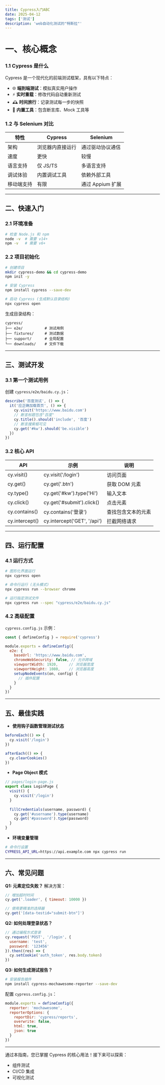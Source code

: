 ```yaml
---
title: Cypress入门ABC
date: 2025-04-12
tags: ['测试']
description: 'web自动化测试的"特斯拉"'
---
```

# 一、核心概念

### 1.1 Cypress 是什么

Cypress 是一个现代化的前端测试框架，具有以下特点：

- 🌐 **端到端测试**：模拟真实用户操作
- ⚡ **实时重载**：修改代码自动重新测试
- 🕰️ **时间旅行**：记录测试每一步的快照
- 🧩 **内置工具**：包含断言库、Mock 工具等

### 1.2 与 Selenium 对比

| 特性       | Cypress          | Selenium         |
| ---------- | ---------------- | ---------------- |
| 架构       | 浏览器内直接运行 | 通过驱动协议通信 |
| 速度       | 更快             | 较慢             |
| 语言支持   | 仅 JS/TS         | 多语言支持       |
| 调试体验   | 内置调试工具     | 依赖外部工具     |
| 移动端支持 | 有限             | 通过 Appium 扩展 |

---

## 二、快速入门

### 2.1 环境准备

```bash
# 检查 Node.js 和 npm
node -v  # 需要 v14+
npm -v   # 需要 v6+
```

### 2.2 项目初始化

```bash
# 创建项目
mkdir cypress-demo && cd cypress-demo
npm init -y

# 安装 Cypress
npm install cypress --save-dev

# 启动 Cypress (生成默认目录结构)
npx cypress open
```

生成目录结构：

```
cypress/
├── e2e/          # 测试用例
├── fixtures/     # 测试数据
├── support/      # 全局配置
└── downloads/    # 文件下载
```

---

## 三、测试开发

### 3.1 第一个测试用例

创建 `cypress/e2e/baidu.cy.js`：

```javascript
describe('百度测试', () => {
  it('应正确加载首页', () => {
    cy.visit('https://www.baidu.com')
    // 断言标题包含"百度"
    cy.title().should('include', '百度')
    // 断言搜索框可见
    cy.get('#kw').should('be.visible')
  })
})
```

### 3.2 核心 API

| API            | 示例                        | 说明               |
| -------------- | --------------------------- | ------------------ |
| cy.visit()     | cy.visit('/login')          | 访问页面           |
| cy.get()       | cy.get('.btn')              | 获取 DOM 元素      |
| cy.type()      | cy.get('#kw').type('Hi')    | 输入文本           |
| cy.click()     | cy.get('#submit').click()   | 点击元素           |
| cy.contains()  | cy.contains('登录')         | 查找包含文本的元素 |
| cy.intercept() | cy.intercept('GET', '/api') | 拦截网络请求       |

---

## 四、运行配置

### 4.1 运行方式

```bash
# 图形化界面运行
npx cypress open

# 命令行运行 (无头模式)
npx cypress run --browser chrome

# 运行指定测试文件
npx cypress run --spec "cypress/e2e/baidu.cy.js"
```

### 4.2 高级配置

`cypress.config.js` 示例：

```javascript
const { defineConfig } = require('cypress')

module.exports = defineConfig({
  e2e: {
    baseUrl: 'https://www.baidu.com',
    chromeWebSecurity: false, // 允许跨域
    viewportWidth: 1920,     // 浏览器宽度
    viewportHeight: 1080,    // 浏览器高度
    setupNodeEvents(on, config) {
      // 插件配置
    }
  }
})
```

---

## 五、最佳实践

- **使用钩子函数管理测试状态**

```javascript
beforeEach(() => {
  cy.visit('/login')
})

afterEach(() => {
  cy.clearCookies()
})
```

- **Page Object 模式**

```javascript
// pages/login-page.js
export class LoginPage {
  visit() {
    cy.visit('/login')
  }
  
  fillCredentials(username, password) {
    cy.get('#username').type(username)
    cy.get('#password').type(password)
  }
}
```

- **环境变量管理**

```bash
# 命令行设置
CYPRESS_API_URL=https://api.example.com npx cypress run
```

---

## 六、常见问题

**Q1: 元素定位失败？**
解决方案：

```javascript
// 增加超时时间
cy.get('.loader', { timeout: 10000 })

// 使用更精准的选择器
cy.get('[data-testid="submit-btn"]')
```

**Q2: 如何处理登录状态？**

```javascript
// 通过编程方式登录
cy.request('POST', '/login', {
  username: 'test',
  password: '123456'
}).then((res) => {
  cy.setCookie('auth_token', res.body.token)
})
```

**Q3: 如何生成测试报告？**

```bash
# 安装报告插件
npm install cypress-mochawesome-reporter --save-dev
```

配置 `cypress.config.js`：

```javascript
module.exports = defineConfig({
  reporter: 'mochawesome',
  reporterOptions: {
    reportDir: 'cypress/reports',
    overwrite: false,
    html: true,
    json: true
  }
})
```

---

通过本指南，您已掌握 Cypress 的核心用法！接下来可以探索：

- 组件测试
- CI/CD 集成
- 可视化测试
